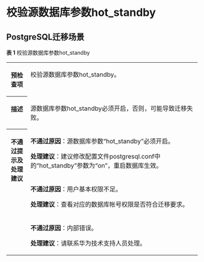 # 校验源数据库参数hot\_standby<a name="drs_11_0056"></a>

## PostgreSQL迁移场景<a name="section1967111015391"></a>

**表 1**  校验源数据库参数hot\_standby

<a name="table18108192214474"></a>
<table><tbody><tr id="row19108192294711"><th class="firstcol" valign="top" width="11%" id="mcps1.2.3.1.1"><p id="p191087222477"><a name="p191087222477"></a><a name="p191087222477"></a><strong id="b13108162214473"><a name="b13108162214473"></a><a name="b13108162214473"></a>预检查项</strong></p>
</th>
<td class="cellrowborder" valign="top" width="89%" headers="mcps1.2.3.1.1 "><p id="p12789050113415"><a name="p12789050113415"></a><a name="p12789050113415"></a>校验源数据库参数hot_standby。</p>
</td>
</tr>
<tr id="row3108132254714"><th class="firstcol" valign="top" width="11%" id="mcps1.2.3.2.1"><p id="p1710810224473"><a name="p1710810224473"></a><a name="p1710810224473"></a><strong id="b510892211472"><a name="b510892211472"></a><a name="b510892211472"></a>描述</strong></p>
</th>
<td class="cellrowborder" valign="top" width="89%" headers="mcps1.2.3.2.1 "><p id="p16970716173516"><a name="p16970716173516"></a><a name="p16970716173516"></a>源数据库参数hot_standby必须开启，否则，可能导致迁移失败。</p>
</td>
</tr>
<tr id="row212432224711"><th class="firstcol" rowspan="3" valign="top" width="11%" id="mcps1.2.3.3.1"><p id="p1412462211472"><a name="p1412462211472"></a><a name="p1412462211472"></a><strong id="b111246227470"><a name="b111246227470"></a><a name="b111246227470"></a>不通过提示及<strong id="b55807361765"><a name="b55807361765"></a><a name="b55807361765"></a>处理建议</strong></strong></p>
</th>
<td class="cellrowborder" valign="top" width="89%" headers="mcps1.2.3.3.1 "><p id="p26291645125215"><a name="p26291645125215"></a><a name="p26291645125215"></a><strong id="b1825618155712"><a name="b1825618155712"></a><a name="b1825618155712"></a>不通过原因</strong>：源数据库参数<span class="parmname" id="parmname7550193393415"><a name="parmname7550193393415"></a><a name="parmname7550193393415"></a>“hot_standby”</span>必须开启。</p>
<p id="p362314420394"><a name="p362314420394"></a><a name="p362314420394"></a><strong id="b98211451277"><a name="b98211451277"></a><a name="b98211451277"></a>处理建议</strong>：建议修改配置文件postgresql.conf中的<span class="parmname" id="parmname215933403317"><a name="parmname215933403317"></a><a name="parmname215933403317"></a>“hot_standby”</span>参数为<span class="parmvalue" id="parmvalue17721193773316"><a name="parmvalue17721193773316"></a><a name="parmvalue17721193773316"></a>“on”</span>，重启数据库生效。</p>
</td>
</tr>
<tr id="row082917333470"><td class="cellrowborder" valign="top" headers="mcps1.2.3.3.1 "><p id="p79614275530"><a name="p79614275530"></a><a name="p79614275530"></a><strong id="b3838321145715"><a name="b3838321145715"></a><a name="b3838321145715"></a>不通过原因</strong>：用户基本权限不足。</p>
<p id="p17341101345410"><a name="p17341101345410"></a><a name="p17341101345410"></a><strong id="b20821164713715"><a name="b20821164713715"></a><a name="b20821164713715"></a>处理建议</strong>：查看对应的数据库帐号权限是否符合迁移要求。</p>
</td>
</tr>
<tr id="row7266537154716"><td class="cellrowborder" valign="top" headers="mcps1.2.3.3.1 "><p id="p117543371522"><a name="p117543371522"></a><a name="p117543371522"></a><strong id="b1227672515714"><a name="b1227672515714"></a><a name="b1227672515714"></a>不通过原因</strong>：内部错误。</p>
<p id="p1490342055417"><a name="p1490342055417"></a><a name="p1490342055417"></a><strong id="b1082010491075"><a name="b1082010491075"></a><a name="b1082010491075"></a>处理建议</strong>：请联系华为技术支持人员处理。</p>
</td>
</tr>
</tbody>
</table>

